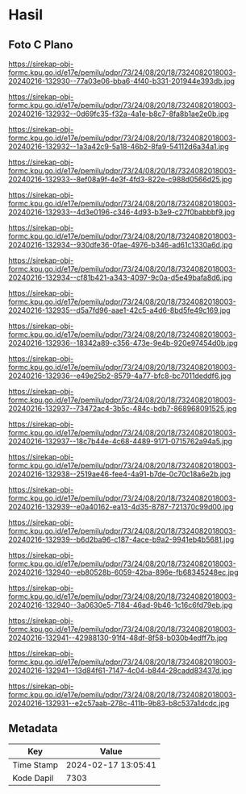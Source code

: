 # Hasil

## Foto C Plano

https://sirekap-obj-formc.kpu.go.id/e17e/pemilu/pdpr/73/24/08/20/18/7324082018003-20240216-132930--77a03e06-bba6-4f40-b331-201944e393db.jpg

https://sirekap-obj-formc.kpu.go.id/e17e/pemilu/pdpr/73/24/08/20/18/7324082018003-20240216-132932--0d69fc35-f32a-4a1e-b8c7-8fa8b1ae2e0b.jpg

https://sirekap-obj-formc.kpu.go.id/e17e/pemilu/pdpr/73/24/08/20/18/7324082018003-20240216-132932--1a3a42c9-5a18-46b2-8fa9-54112d6a34a1.jpg

https://sirekap-obj-formc.kpu.go.id/e17e/pemilu/pdpr/73/24/08/20/18/7324082018003-20240216-132933--8ef08a9f-4e3f-4fd3-822e-c988d0566d25.jpg

https://sirekap-obj-formc.kpu.go.id/e17e/pemilu/pdpr/73/24/08/20/18/7324082018003-20240216-132933--4d3e0196-c346-4d93-b3e9-c27f0babbbf9.jpg

https://sirekap-obj-formc.kpu.go.id/e17e/pemilu/pdpr/73/24/08/20/18/7324082018003-20240216-132934--930dfe36-0fae-4976-b346-ad61c1330a6d.jpg

https://sirekap-obj-formc.kpu.go.id/e17e/pemilu/pdpr/73/24/08/20/18/7324082018003-20240216-132934--cf81b421-a343-4097-9c0a-d5e49bafa8d6.jpg

https://sirekap-obj-formc.kpu.go.id/e17e/pemilu/pdpr/73/24/08/20/18/7324082018003-20240216-132935--d5a7fd96-aae1-42c5-a4d6-8bd5fe49c169.jpg

https://sirekap-obj-formc.kpu.go.id/e17e/pemilu/pdpr/73/24/08/20/18/7324082018003-20240216-132936--18342a89-c356-473e-9e4b-920e97454d0b.jpg

https://sirekap-obj-formc.kpu.go.id/e17e/pemilu/pdpr/73/24/08/20/18/7324082018003-20240216-132936--e49e25b2-8579-4a77-bfc8-bc7011deddf6.jpg

https://sirekap-obj-formc.kpu.go.id/e17e/pemilu/pdpr/73/24/08/20/18/7324082018003-20240216-132937--73472ac4-3b5c-484c-bdb7-868968091525.jpg

https://sirekap-obj-formc.kpu.go.id/e17e/pemilu/pdpr/73/24/08/20/18/7324082018003-20240216-132937--18c7b44e-4c68-4489-9171-0715762a94a5.jpg

https://sirekap-obj-formc.kpu.go.id/e17e/pemilu/pdpr/73/24/08/20/18/7324082018003-20240216-132938--2519ae46-fee4-4a91-b7de-0c70c18a6e2b.jpg

https://sirekap-obj-formc.kpu.go.id/e17e/pemilu/pdpr/73/24/08/20/18/7324082018003-20240216-132939--e0a40162-ea13-4d35-8787-721370c99d00.jpg

https://sirekap-obj-formc.kpu.go.id/e17e/pemilu/pdpr/73/24/08/20/18/7324082018003-20240216-132939--b6d2ba96-c187-4ace-b9a2-9941eb4b5681.jpg

https://sirekap-obj-formc.kpu.go.id/e17e/pemilu/pdpr/73/24/08/20/18/7324082018003-20240216-132940--eb80528b-6059-42ba-896e-fb68345248ec.jpg

https://sirekap-obj-formc.kpu.go.id/e17e/pemilu/pdpr/73/24/08/20/18/7324082018003-20240216-132940--3a0630e5-7184-46ad-9b46-1c16c6fd79eb.jpg

https://sirekap-obj-formc.kpu.go.id/e17e/pemilu/pdpr/73/24/08/20/18/7324082018003-20240216-132941--42988130-91f4-48df-8f58-b030b4edff7b.jpg

https://sirekap-obj-formc.kpu.go.id/e17e/pemilu/pdpr/73/24/08/20/18/7324082018003-20240216-132941--13d84f61-7147-4c04-b844-28cadd83437d.jpg

https://sirekap-obj-formc.kpu.go.id/e17e/pemilu/pdpr/73/24/08/20/18/7324082018003-20240216-132931--e2c57aab-278c-411b-9b83-b8c537a1dcdc.jpg


## Metadata

| Key        | Value               |
| ---------- | ------------------- |
| Time Stamp | 2024-02-17 13:05:41 |
| Kode Dapil | 7303                |



